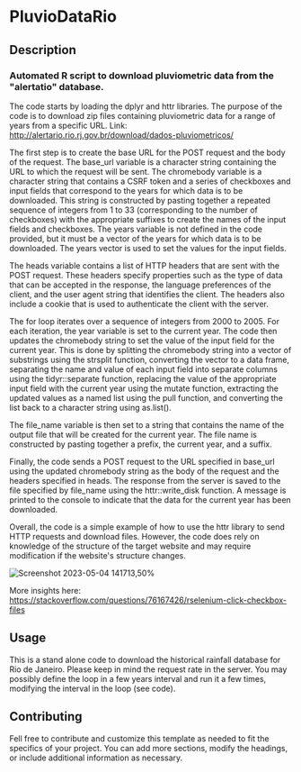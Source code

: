 # PluvioDataRio
## Description
### Automated R script to download pluviometric data from the "alertatio" database.
The code starts by loading the dplyr and httr libraries.
The purpose of the code is to download zip files containing pluviometric data for a range of years from a specific URL. Link: http://alertario.rio.rj.gov.br/download/dados-pluviometricos/

The first step is to create the base URL for the POST request and the body of the request. The base_url variable is a character string containing the URL to which the request will be sent. The chromebody variable is a character string that contains a CSRF token and a series of checkboxes and input fields that correspond to the years for which data is to be downloaded. This string is constructed by pasting together a repeated sequence of integers from 1 to 33 (corresponding to the number of checkboxes) with the appropriate suffixes to create the names of the input fields and checkboxes. The years variable is not defined in the code provided, but it must be a vector of the years for which data is to be downloaded. The years vector is used to set the values for the input fields.

The heads variable contains a list of HTTP headers that are sent with the POST request. These headers specify properties such as the type of data that can be accepted in the response, the language preferences of the client, and the user agent string that identifies the client. The headers also include a cookie that is used to authenticate the client with the server.

The for loop iterates over a sequence of integers from 2000 to 2005. For each iteration, the year variable is set to the current year. The code then updates the chromebody string to set the value of the input field for the current year. This is done by splitting the chromebody string into a vector of substrings using the strsplit function, converting the vector to a data frame, separating the name and value of each input field into separate columns using the tidyr::separate function, replacing the value of the appropriate input field with the current year using the mutate function, extracting the updated values as a named list using the pull function, and converting the list back to a character string using as.list().

The file_name variable is then set to a string that contains the name of the output file that will be created for the current year. The file name is constructed by pasting together a prefix, the current year, and a suffix.

Finally, the code sends a POST request to the URL specified in base_url using the updated chromebody string as the body of the request and the headers specified in heads. The response from the server is saved to the file specified by file_name using the httr::write_disk function. A message is printed to the console to indicate that the data for the current year has been downloaded.

Overall, the code is a simple example of how to use the httr library to send HTTP requests and download files. However, the code does rely on knowledge of the structure of the target website and may require modification if the website's structure changes.


![Screenshot 2023-05-04 141713,50%](https://user-images.githubusercontent.com/16205334/236201369-08d1803f-b7e8-4f8d-ab3a-d25616ce1c78.png)

More insights here: https://stackoverflow.com/questions/76167426/rselenium-click-checkbox-files

## Usage
This is a stand alone code to download the historical rainfall database for Rio de Janeiro. Please keep in mind the request rate in the server. You may possibly define the loop in a few years interval and run it a few times, modifying the interval in the loop (see code). 

## Contributing
Fell free to contribute and customize this template as needed to fit the specifics of your project. You can add more sections, modify the headings, or include additional information as necessary.
